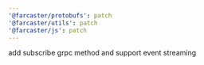 ```yaml
---
'@farcaster/protobufs': patch
'@farcaster/utils': patch
'@farcaster/js': patch
---
```


add subscribe grpc method and support event streaming
